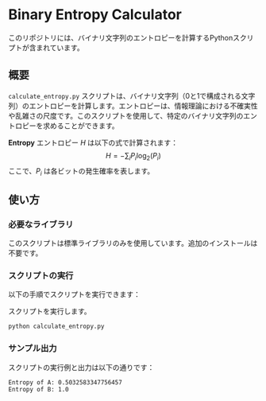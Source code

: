 # Binary Entropy Calculator

このリポジトリには、バイナリ文字列のエントロピーを計算するPythonスクリプトが含まれています。

## 概要

`calculate_entropy.py` スクリプトは、バイナリ文字列（0と1で構成される文字列）のエントロピーを計算します。エントロピーは、情報理論における不確実性や乱雑さの尺度です。このスクリプトを使用して、特定のバイナリ文字列のエントロピーを求めることができます。

**Entropy**
エントロピー $H$ は以下の式で計算されます：
$$H = -\sum_{i} P_i \log_2(P_i) $$
ここで、$P_i$ は各ビットの発生確率を表します。

## 使い方

### 必要なライブラリ

このスクリプトは標準ライブラリのみを使用しています。追加のインストールは不要です。

### スクリプトの実行

以下の手順でスクリプトを実行できます：

スクリプトを実行します。
```sh
python calculate_entropy.py
```

### サンプル出力

スクリプトの実行例と出力は以下の通りです：

```sh
Entropy of A: 0.5032583347756457
Entropy of B: 1.0
```
